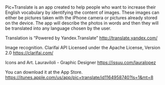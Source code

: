Pic+Translate is an app created to help people who want to increase their English vocabulary by identifying the content of images. These images can either be pictures taken with the iPhone camera or pictures already stored on the device. The app will describe the photos in words and then they will be translated into any language chosen by the user.

Translation is “Powered by Yandex.Translate”  http://translate.yandex.com/

Image recognition. Clarifai API Licensed under the Apache License, Version 2.0  https://clarifai.com/

Icons and Art. Lauraviloli - Graphic Designer   https://issuu.com/lauralopez


You can download it at the App Store. 
https://itunes.apple.com/us/app/pic+translate/id1164958740?ls=1&mt=8






